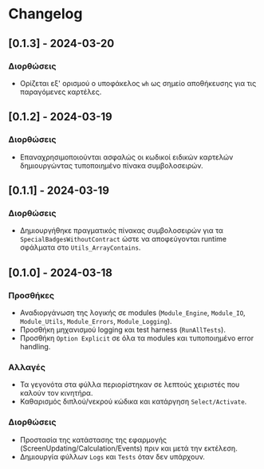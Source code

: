 # Changelog

## [0.1.3] - 2024-03-20
### Διορθώσεις
- Ορίζεται εξ' ορισμού ο υποφάκελος `wh` ως σημείο αποθήκευσης για τις παραγόμενες καρτέλες.

## [0.1.2] - 2024-03-19
### Διορθώσεις
- Επαναχρησιμοποιούνται ασφαλώς οι κωδικοί ειδικών καρτελών δημιουργώντας τυποποιημένο πίνακα συμβολοσειρών.

## [0.1.1] - 2024-03-19
### Διορθώσεις
- Δημιουργήθηκε πραγματικός πίνακας συμβολοσειρών για τα `SpecialBadgesWithoutContract` ώστε να αποφεύγονται runtime σφάλματα στο `Utils_ArrayContains`.

## [0.1.0] - 2024-03-18
### Προσθήκες
- Αναδιοργάνωση της λογικής σε modules (`Module_Engine`, `Module_IO`, `Module_Utils`, `Module_Errors`, `Module_Logging`).
- Προσθήκη μηχανισμού logging και test harness (`RunAllTests`).
- Προσθήκη `Option Explicit` σε όλα τα modules και τυποποιημένο error handling.

### Αλλαγές
- Τα γεγονότα στα φύλλα περιορίστηκαν σε λεπτούς χειριστές που καλούν τον κινητήρα.
- Καθαρισμός διπλού/νεκρού κώδικα και κατάργηση `Select/Activate`.

### Διορθώσεις
- Προστασία της κατάστασης της εφαρμογής (ScreenUpdating/Calculation/Events) πριν και μετά την εκτέλεση.
- Δημιουργία φύλλων `Logs` και `Tests` όταν δεν υπάρχουν.
